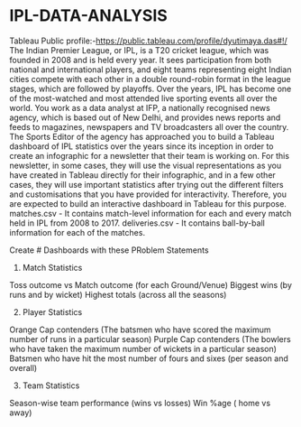 # IPL-DATA-ANALYSIS
Tableau Public profile:-https://public.tableau.com/profile/dyutimaya.das#!/
The Indian Premier League, or IPL, is a T20 cricket league, which was founded in 2008 and is held every year. It sees participation from both national and international players, and eight teams representing eight Indian cities compete with each other in a double round-robin format in the league stages, which are followed by playoffs. Over the years, IPL has become one of the most-watched and most attended live sporting events all over the world.
You work as a data analyst at IFP, a nationally recognised news agency, which is based out of New Delhi, and provides news reports and feeds to magazines, newspapers and TV broadcasters all over the country. The Sports Editor of the agency has approached you to build a Tableau dashboard of IPL statistics over the years since its inception in order to create an infographic for a newsletter that their team is working on. For this newsletter, in some cases, they will use the visual representations as you have created in Tableau directly for their infographic, and in a few other cases, they will use important statistics after trying out the different filters and customisations that you have provided for interactivity. Therefore, you are expected to build an interactive dashboard in Tableau for this purpose. 
matches.csv - It contains match-level information for each and every match held in IPL from 2008 to 2017.
deliveries.csv - It contains ball-by-ball information for each of the matches.

Create # Dashboards with these PRoblem Statements
1. Match Statistics

Toss outcome vs Match outcome (for each Ground/Venue)
Biggest wins (by runs and by wicket)
Highest totals (across all the seasons)
 

2. Player Statistics

Orange Cap contenders (The batsmen who have scored the maximum number of runs in a particular season)
Purple Cap contenders (The bowlers who have taken the maximum number of wickets in a particular season)
Batsmen who have hit the most number of fours and sixes (per season and overall)

3. Team Statistics

Season-wise team performance (wins vs losses)
Win %age ( home vs away)
